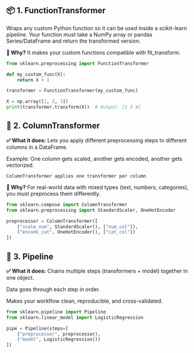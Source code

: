 ## 📦 1. FunctionTransformer
Wraps any custom Python function so it can be used inside a scikit-learn pipeline.
Your function must take a NumPy array or pandas Series/DataFrame and return the transformed version.

**🔑 Why?**
It makes your custom functions compatible with fit_transform.
```python
from sklearn.preprocessing import FunctionTransformer

def my_custom_func(X):
    return X + 1

transformer = FunctionTransformer(my_custom_func)

X = np.array([1, 2, 3])
print(transformer.transform(X))  # Output: [2 3 4]

```


## 🧩 2. ColumnTransformer
**✅ What it does:**
Lets you apply different preprocessing steps to different columns in a DataFrame.

Example: One column gets scaled, another gets encoded, another gets vectorized.

```ColumnTransformer applies one transformer per column```

**🔑 Why?**
For real-world data with mixed types (text, numbers, categories), you must preprocess them differently.

```python
from sklearn.compose import ColumnTransformer
from sklearn.preprocessing import StandardScaler, OneHotEncoder

preprocessor = ColumnTransformer([
    ("scale_num", StandardScaler(), ["num_col"]),
    ("encode_cat", OneHotEncoder(), ["cat_col"])
])
```


## 🔗 3. Pipeline
**✅ What it does:**
Chains multiple steps (transformers + model) together in one object.

Data goes through each step in order.

Makes your workflow clean, reproducible, and cross-validated.

```python
from sklearn.pipeline import Pipeline
from sklearn.linear_model import LogisticRegression

pipe = Pipeline(steps=[
    ("preprocessor", preprocessor),
    ("model", LogisticRegression())
])
```